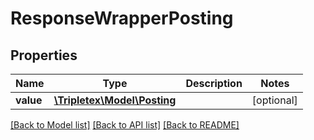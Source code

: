 # ResponseWrapperPosting

## Properties
Name | Type | Description | Notes
------------ | ------------- | ------------- | -------------
**value** | [**\Tripletex\Model\Posting**](Posting.md) |  | [optional] 

[[Back to Model list]](../../README.md#documentation-for-models) [[Back to API list]](../../README.md#documentation-for-api-endpoints) [[Back to README]](../../README.md)

